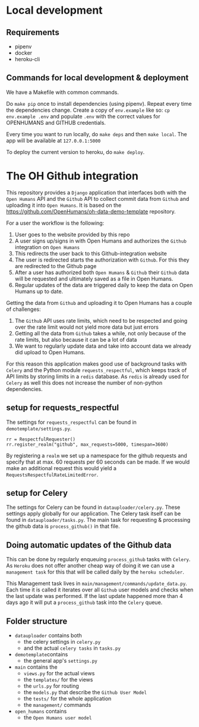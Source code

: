 # Local development

## Requirements
- pipenv
- docker
- heroku-cli

## Commands for local development & deployment

We have a Makefile with common commands.

Do `make pip` once to install dependencies (using pipenv). Repeat every time the dependencies change.
Create a copy of `env.example` like so:
`cp env.example .env`
and populate `.env` with the correct values for OPENHUMANS and GITHUB credentials.

Every time you want to run locally, do `make deps` and then `make local`. The app will be available at `127.0.0.1:5000`

To deploy the current version to heroku, do `make deploy`.


# The OH Github integration

<!-- [![Build Status](https://travis-ci.org/OpenHumans/oh-moves-source.svg?branch=master)](https://travis-ci.org/OpenHumans/oh-moves-source) -->

This repository provides a `Django` application that interfaces both with the `Open Humans` API and the `Github` API to collect commit data from `Github` and uploading it into `Open Humans`. It is based on the https://github.com/OpenHumans/oh-data-demo-template repository.

For a user the workflow is the following:

1. User goes to the website provided by this repo
2. A user signs up/signs in with Open Humans and authorizes the `Github` integration on `Open Humans`
3. This redirects the user back to this Github-integration website
4. The user is redirected starts the authorization with `Github`. For this they are redirected to the Github page
5. After a user has authorized both `Open Humans` & `Github` their `Github` data will be requested and ultimately saved as a file in Open Humans.
6. Regular updates of the data are triggered daily to keep the data on Open Humans up to date.

Getting the data from `Github` and uploading it to Open Humans has a couple of challenges:
1. The `Github` API uses rate limits, which need to be respected and going over the rate limit would not yield more data but just errors
2. Getting all the data from `Github` takes a while, not only because of the rate limits, but also because it can be a lot of data
3. We want to regularly update data and take into account data we already did upload to Open Humans.

For this reason this application makes good use of background tasks with `Celery` and the Python module `requests_respectful`, which keeps track of API limits by storing limits in a `redis` database. As `redis` is already used for `Celery` as well this does not increase the number of non-python dependencies.

## setup for requests_respectful
The settings for `requests_respectful` can be found in `demotemplate/settings.py`.

```
rr = RespectfulRequester()
rr.register_realm("github", max_requests=5000, timespan=3600)
```
By registering a `realm` we set up a namespace for the github requests and specify that at max. 60 requests per 60 seconds can be made. If we would make an additional request this would yield a `RequestsRespectfulRateLimitedError`.

## setup for Celery
The settings for Celery can be found in `datauploader/celery.py`. These settings apply globally for our application. The Celery task itself can be found in `datauploader/tasks.py`. The main task for requesting & processing the github data is `process_github()` in that file.

## Doing automatic updates of the Github data
This can be done by regularly enqueuing `process_github` tasks with `Celery`. As `Heroku` does not offer another cheap way of doing it we can use a `management task` for this that will be called daily by the `heroku scheduler`.

This Management task lives in `main/management/commands/update_data.py`. Each time it is called it iterates over all `Github` user models and checks when the last update was performed. If the last update happened more than 4 days ago it will put a `process_github` task into the `Celery` queue.

## Folder structure

- `datauploader` contains both
  - the celery settings in `celery.py`
  - and the actual `celery tasks` in `tasks.py`
- `demotemplate`contains
  - the general app's `settings.py`
- `main` contains the
  - `views.py` for the actual views
  - the `templates/` for the views
  - the `urls.py` for routing
  - the `models.py` that describe the `Github User Model`
  - the `tests/` for the whole application
  - the `management/` commands
- `open_humans` contains
  - the `Open Humans user model`
